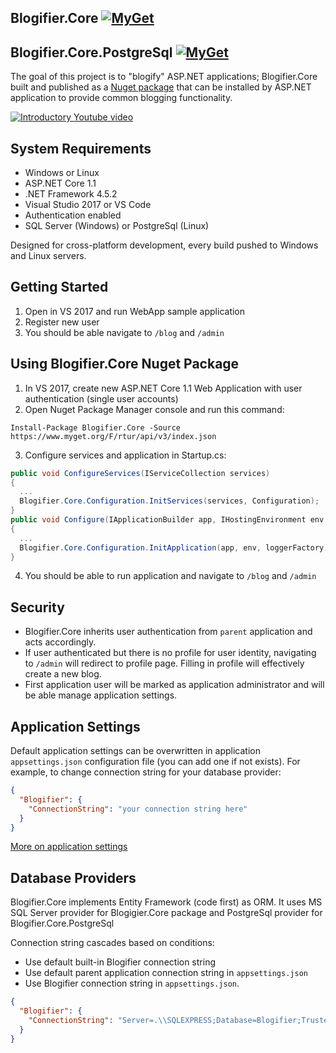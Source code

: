 ## Blogifier.Core [![MyGet](https://buildstats.info/myget/rtur/Blogifier.Core)](https://www.myget.org/feed/rtur/package/nuget/Blogifier.Core)

## Blogifier.Core.PostgreSql [![MyGet](https://buildstats.info/myget/rtur/Blogifier.Core.PostgreSql)](https://www.myget.org/feed/rtur/package/nuget/Blogifier.Core.PostgreSql)

The goal of this project is to "blogify" ASP.NET applications; Blogifier.Core built and published as a [Nuget package](https://www.myget.org/feed/rtur/package/nuget/Blogifier.Core) that can be installed by ASP.NET application to provide common blogging functionality.

[![Introductory Youtube video](https://img.youtube.com/vi/vb0lYJKGHSw/0.jpg)](https://www.youtube.com/watch?v=vb0lYJKGHSw)

## System Requirements

* Windows or Linux
* ASP.NET Core 1.1
* .NET Framework 4.5.2
* Visual Studio 2017 or VS Code
* Authentication enabled
* SQL Server (Windows) or PostgreSql (Linux)

Designed for cross-platform development, every build pushed to Windows and Linux servers.

## Getting Started

1. Open in VS 2017 and run WebApp sample application
2. Register new user
3. You should be able navigate to `/blog` and `/admin`

## Using Blogifier.Core Nuget Package

1. In VS 2017, create new ASP.NET Core 1.1 Web Application with user authentication (single user accounts)
2. Open Nuget Package Manager console and run this command:
```
Install-Package Blogifier.Core -Source https://www.myget.org/F/rtur/api/v3/index.json
```
3. Configure services and application in Startup.cs:
```csharp
public void ConfigureServices(IServiceCollection services)
{
  ...
  Blogifier.Core.Configuration.InitServices(services, Configuration);
}
public void Configure(IApplicationBuilder app, IHostingEnvironment env, ILoggerFactory loggerFactory)
{
  ...
  Blogifier.Core.Configuration.InitApplication(app, env, loggerFactory);
}
```
4. You should be able to run application and navigate to `/blog` and `/admin`

## Security

* Blogifier.Core inherits user authentication from `parent` application and acts accordingly.
* If user authenticated but there is no profile for user identity, navigating to `/admin` will redirect to profile page. Filling in profile will effectively create a new blog. 
* First application user will be marked as application administrator and will be able manage application settings.

## Application Settings

Default application settings can be overwritten in application `appsettings.json` configuration file (you can add one if not exists). For example, to change connection string for your database provider:

```json
{
  "Blogifier": {
    "ConnectionString": "your connection string here"
  }
}
```

[More on application settings](https://github.com/blogifierdotnet/Blogifier.Core/wiki/Application-Settings)

## Database Providers

Blogifier.Core implements Entity Framework (code first) as ORM. It uses MS SQL Server provider for Blogigier.Core package and PostgreSql provider for Blogifier.Core.PostgreSql

Connection string cascades based on conditions:
* Use default built-in Blogifier connection string
* Use default parent application connection string in `appsettings.json`
* Use Blogifier connection string in `appsettings.json`.

```json
{
  "Blogifier": {
    "ConnectionString": "Server=.\\SQLEXPRESS;Database=Blogifier;Trusted_Connection=True;"
  }
}
```
